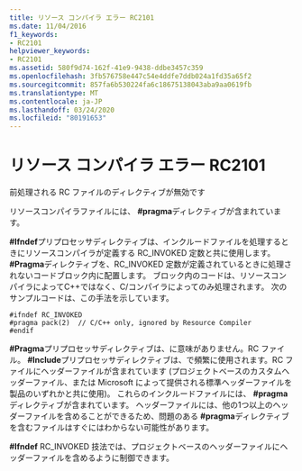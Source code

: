 ```yaml
---
title: リソース コンパイラ エラー RC2101
ms.date: 11/04/2016
f1_keywords:
- RC2101
helpviewer_keywords:
- RC2101
ms.assetid: 580f9d74-162f-41e9-9438-ddbe3457c359
ms.openlocfilehash: 3fb576758e447c54e4ddfe7ddb024a1fd35a65f2
ms.sourcegitcommit: 857fa6b530224fa6c18675138043aba9aa0619fb
ms.translationtype: MT
ms.contentlocale: ja-JP
ms.lasthandoff: 03/24/2020
ms.locfileid: "80191653"
---
```

# <a name="resource-compiler-error-rc2101"></a>リソース コンパイラ エラー RC2101

前処理される RC ファイルのディレクティブが無効です

リソースコンパイラファイルには、 **#pragma**ディレクティブが含まれています。

**#Ifndef**プリプロセッサディレクティブは、インクルードファイルを処理するときにリソースコンパイラが定義する RC_INVOKED 定数と共に使用します。 **#Pragma**ディレクティブを、RC_INVOKED 定数が定義されているときに処理されないコードブロック内に配置します。 ブロック内のコードは、リソースコンパイラによってC++ではなく、C/コンパイラによってのみ処理されます。 次のサンプルコードは、この手法を示しています。

```
#ifndef RC_INVOKED
#pragma pack(2)  // C/C++ only, ignored by Resource Compiler
#endif
```

**#Pragma**プリプロセッサディレクティブは、に意味がありません。RC ファイル。 **#Include**プリプロセッサディレクティブは、で頻繁に使用されます。RC ファイルにヘッダーファイルが含まれています (プロジェクトベースのカスタムヘッダーファイル、または Microsoft によって提供される標準ヘッダーファイルを製品のいずれかと共に使用)。 これらのインクルードファイルには、 **#pragma**ディレクティブが含まれています。 ヘッダーファイルには、他の1つ以上のヘッダーファイルを含めることができるため、問題のある **#pragma**ディレクティブを含むファイルはすぐにはわからない可能性があります。

**#Ifndef** RC_INVOKED 技法では、プロジェクトベースのヘッダーファイルにヘッダーファイルを含めるように制御できます。
